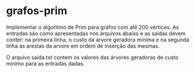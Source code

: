 # grafos-prim

Implementar o algoritmo de Prim para grafos com até 200 vértices. 
As entradas são como apresentadas nos arquivos abaixo e as saídas devem conter: 
na primeira linha, o custo da arvore geradora mínima e 
na segunda linha as arestas da arvore em ordem de inserção das mesmas.

O arquivo saida.txt contem os valores das árvores geradoras de custo mínimo para as entradas dadas.
